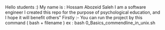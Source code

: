 Hello students :)
My name is : Hossam Abozeid Saleh 
I am a software engineer 
I created this repo for the purpose of psychological education, and I hope it will benefit others"
Firstly :-
You can run the project by this command ( bash + filename )
ex : bash 0_Basics_commendline_in_unix.sh

